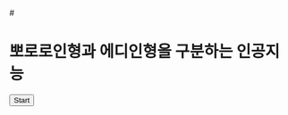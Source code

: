 #<!DOCTYPE html>
<html lang="en">
<head>
    <meta charset="UTF-8">
    <meta http-equiv="X-UA-Compatible" content="IE=edge">
    <meta name="viewport" content="width=device-width, initial-scale=1.0">
    <title>Document</title>
</head>
<body>
    <div><h1>뽀로로인형과 에디인형을 구분하는 인공지능</h1></div>
    <button type="button" onclick="init()">Start</button>
    <div id="webcam-container"></div>
    <div id="label-container"></div>
    <script src="https://cdn.jsdelivr.net/npm/@tensorflow/tfjs@1.3.1/dist/tf.min.js"></script>
    <script src="https://cdn.jsdelivr.net/npm/@teachablemachine/image@0.8/dist/teachablemachine-image.min.js"></script>
    <script type="text/javascript">
        // More API functions here:
        // https://github.com/googlecreativelab/teachablemachine-community/tree/master/libraries/image
    
        // the link to your model provided by Teachable Machine export panel
        const URL = "./my_model/";
    
        let model, webcam, labelContainer, maxPredictions;
    
        // Load the image model and setup the webcam
        async function init() {
            const modelURL = URL + "model.json";
            const metadataURL = URL + "metadata.json";
    
            // load the model and metadata
            // Refer to tmImage.loadFromFiles() in the API to support files from a file picker
            // or files from your local hard drive
            // Note: the pose library adds "tmImage" object to your window (window.tmImage)
            model = await tmImage.load(modelURL, metadataURL);
            maxPredictions = model.getTotalClasses();
    
            // Convenience function to setup a webcam
            const flip = true; // whether to flip the webcam
            webcam = new tmImage.Webcam(200, 200, flip); // width, height, flip
            await webcam.setup(); // request access to the webcam
            await webcam.play();
            window.requestAnimationFrame(loop);
    
            // append elements to the DOM
            document.getElementById("webcam-container").appendChild(webcam.canvas);
            labelContainer = document.getElementById("label-container");
            for (let i = 0; i < maxPredictions; i++) { // and class labels
                labelContainer.appendChild(document.createElement("div"));
            }
        }
    
        async function loop() {
            webcam.update(); // update the webcam frame
            await predict();
            window.requestAnimationFrame(loop);
        }
    
        // run the webcam image through the image model
        async function predict() {
            // predict can take in an image, video or canvas html element
            const prediction = await model.predict(webcam.canvas);
            for (let i = 0; i < maxPredictions; i++) {
                const classPrediction =
                    prediction[i].className + ": " + prediction[i].probability.toFixed(2);
                labelContainer.childNodes[i].innerHTML = classPrediction;
            }
        }
    </script>
     
</body>
</html>
© 2021 GitHub, Inc.
Terms
Privacy
Security
Status
Docs
Contact GitHub
Pricing
API
Training
Blog
About
